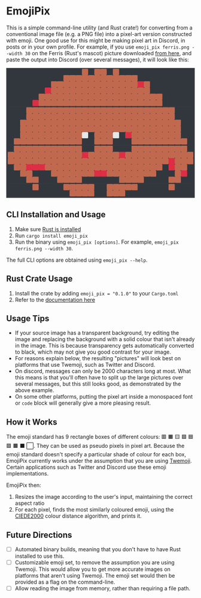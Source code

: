 # EmojiPix
This is a simple command-line utility (and Rust crate!) for converting from a conventional image file (e.g. a PNG file) into a pixel-art version constructed with emoji.
One good use for this might be making pixel art in Discord, in posts or in your own profile.
For example, if you use `emoji_pix ferris.png --width 30` on the Ferris (Rust's mascot) picture downloaded [from here](https://rustacean.net/assets/rustacean-flat-noshadow.png), and paste the output into Discord (over several messages), it will look like this:

![](discord_example.png)

## CLI Installation and Usage

1. Make sure [Rust is installed](https://www.rust-lang.org/tools/install)
2. Run `cargo install emoji_pix`
3. Run the binary using `emoji_pix [options]`. For example, `emoji_pix ferris.png --width 30`.

The full CLI options are obtained using `emoji_pix --help`.


## Rust Crate Usage

1. Install the crate by adding `emoji_pix = "0.1.0"` to your `Cargo.toml`
2. Refer to the [documentation here](https://docs.rs/crate/emoji_pix/latest)

## Usage Tips

* If your source image has a transparent background, try editing the image and replacing the background with a solid colour that isn't already in the image. This is because transparency gets automatically converted to black, which may not give you good contrast for your image.
* For reasons explain below, the resulting "pictures" will look best on platforms that use Twemoji, such as Twitter and Discord.
* On discord, messages can only be 2000 characters long at most. What this means is that you'll often have to split up the large pictures over several messages, but this still looks good, as demonstrated by the above example.
* On some other platforms, putting the pixel art inside a monospaced font or `code` block will generally give a more pleasing result.

## How it Works

The emoji standard has 9 rectangle boxes of different colours: 🟥 🟧 🟨 🟩 🟦 🟪 🟫 ⬛ ⬜. They can be used as pseudo pixels in pixel art.
Because the emoji standard doesn't specify a particular shade of colour for each box, EmojiPix currently works under the assumption that you are using [Twemoji](https://github.com/twitter/twemoji). 
Certain applications such as Twitter and Discord use these emoji implementations.

EmojiPix then:

1. Resizes the image according to the user's input, maintaining the correct aspect ratio
2. For each pixel, finds the most similarly coloured emoji, using the [CIEDE2000](https://en.wikipedia.org/wiki/Color_difference#CIEDE2000) colour distance algorithm, and prints it.

## Future Directions

* [ ] Automated binary builds, meaning that you don't have to have Rust installed to use this.
* [ ] Customizable emoji set, to remove the assumption you are using Twemoji. This would allow you to get more accurate images on platforms that aren't using Twemoji. The emoji set would then be provided as a flag on the command-line.
* [ ] Allow reading the image from memory, rather than requiring a file path.
